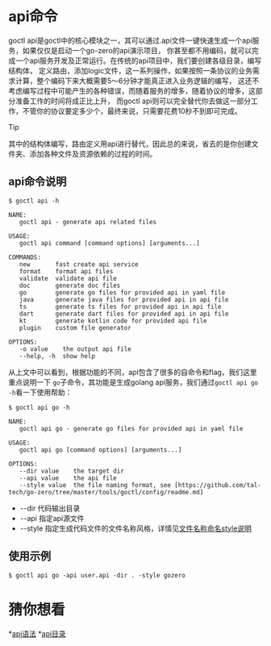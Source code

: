 # api命令
goctl api是goctl中的核心模块之一，其可以通过.api文件一键快速生成一个api服务，如果仅仅是启动一个go-zero的api演示项目，
你甚至都不用编码，就可以完成一个api服务开发及正常运行。在传统的api项目中，我们要创建各级目录，编写结构体，
定义路由，添加logic文件，这一系列操作，如果按照一条协议的业务需求计算，整个编码下来大概需要5～6分钟才能真正进入业务逻辑的编写，
这还不考虑编写过程中可能产生的各种错误，而随着服务的增多，随着协议的增多，这部分准备工作的时间将成正比上升，
而goctl api则可以完全替代你去做这一部分工作，不管你的协议要定多少个，最终来说，只需要花费10秒不到即可完成。

> [!TIP]
> 其中的结构体编写，路由定义用api进行替代，因此总的来说，省去的是你创建文件夹、添加各种文件及资源依赖的过程的时间。

## api命令说明
``` shell
$ goctl api -h
```
``` text
NAME:
   goctl api - generate api related files

USAGE:
   goctl api command [command options] [arguments...]

COMMANDS:
   new       fast create api service
   format    format api files
   validate  validate api file
   doc       generate doc files
   go        generate go files for provided api in yaml file
   java      generate java files for provided api in api file
   ts        generate ts files for provided api in api file
   dart      generate dart files for provided api in api file
   kt        generate kotlin code for provided api file
   plugin    custom file generator

OPTIONS:
   -o value    the output api file
   --help, -h  show help
```

从上文中可以看到，根据功能的不同，api包含了很多的自命令和flag，我们这里重点说明一下
`go`子命令，其功能是生成golang api服务，我们通过`goctl api go -h`看一下使用帮助：
``` shell
$ goctl api go -h
```
``` text
NAME:
   goctl api go - generate go files for provided api in yaml file

USAGE:
   goctl api go [command options] [arguments...]

OPTIONS:
   --dir value    the target dir
   --api value    the api file
   --style value  the file naming format, see [https://github.com/tal-tech/go-zero/tree/master/tools/goctl/config/readme.md]
```

* --dir 代码输出目录
* --api 指定api源文件
* --style 指定生成代码文件的文件名称风格，详情见[文件名称命名style说明](https://github.com/tal-tech/go-zero/tree/master/tools/goctl/config/readme.md)

## 使用示例
```shell
$ goctl api go -api user.api -dir . -style gozero
```


# 猜你想看
*[api语法](api-grammar.md)
*[api目录](api-dir.md)